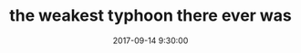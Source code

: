 ---
layout: post
title: "the weakest typhoon there ever was"
excerpt: ""
date:  2017-09-14 9:30:00
tags: 
categories: [photos]
comments: true
image:
  feature: "https://farm5.staticflickr.com/4408/37103749522_21faf085a3_o.jpg"
more: false
---
